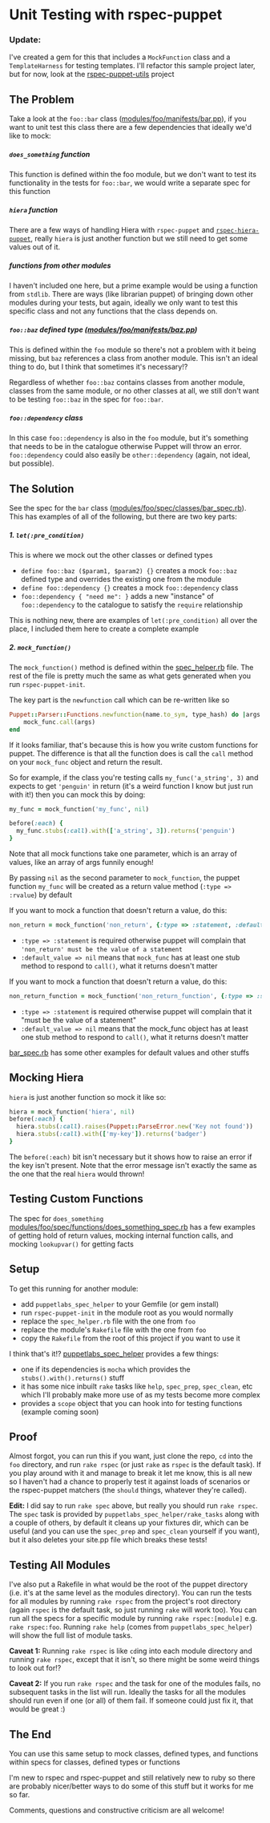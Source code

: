 # Unit Testing with rspec-puppet

### Update:

I've created a gem for this that includes a `MockFunction` class and a `TemplateHarness` for testing templates. I'll refactor this sample project later, but for now, look at the [rspec-puppet-utils](https://github.com/Accuity/rspec-puppet-utils) project

## The Problem

Take a look at the `foo::bar` class ([modules/foo/manifests/bar.pp](modules/foo/manifests/bar.pp)), if you want to unit test this class there are a few dependencies that ideally we'd like to mock:

##### `does_something` function
This function is defined within the foo module, but we don't want to test its functionality in the tests for `foo::bar`, we would write a separate spec for this function

##### `hiera` function
There are a few ways of handling Hiera with `rspec-puppet` and [`rspec-hiera-puppet`](https://github.com/amfranz/rspec-hiera-puppet), really `hiera` is just another function but we still need to get some values out of it.

##### functions from other modules
I haven't included one here, but a prime example would be using a function from `stdlib`. There are ways (like librarian puppet) of bringing down other modules during your tests, but again, ideally we only want to test this specific class and not any functions that the class depends on.

##### `foo::baz` defined type ([modules/foo/manifests/baz.pp](modules/foo/manifests/baz.pp))
This is defined within the `foo` module so there's not a problem with it being missing, but `baz` references a class from another module. This isn't an ideal thing to do, but I think that sometimes it's necessary!?

Regardless of whether `foo::baz` contains classes from another module, classes from the same module, or no other classes at all, we still don't want to be testing `foo::baz` in the spec for `foo::bar`.

##### `foo::dependency` class
In this case `foo::dependency` is also in the `foo` module, but it's something that needs to be in the catalogue otherwise Puppet will throw an error. `foo::dependency` could also easily be `other::dependency` (again, not ideal, but possible).

## The Solution

See the spec for the `bar` class ([modules/foo/spec/classes/bar_spec.rb](modules/foo/spec/classes/bar_spec.rb)). This has examples of all of the following, but there are two key parts:

##### 1. `let(:pre_condition)`

This is where we mock out the other classes or defined types
- `define foo::baz ($param1, $param2) {}` creates a mock `foo::baz` defined type and overrides the existing one from the module
- `define foo::dependency {}` creates a mock `foo::dependency` class
- `foo::dependency { "need me": }` adds a new "instance" of `foo::dependency` to the catalogue to satisfy the `require` relationship

This is nothing new, there are examples of `let(:pre_condition)` all over the place, I included them here to create a complete example

##### 2. `mock_function()`

The `mock_function()` method is defined within the [spec_helper.rb](modules/foo/spec/spec_helper.rb) file. The rest of the file is pretty much the same as what gets generated when you run `rspec-puppet-init`.

The key part is the `newfunction` call which can be re-written like so

```ruby
Puppet::Parser::Functions.newfunction(name.to_sym, type_hash) do |args|
    mock_func.call(args)
end
```

If it looks familiar, that's because this is how you write custom functions for puppet. The difference is that all the function does is call the `call` method on your `mock_func` object and return the result.

So for example, if the class you're testing calls `my_func('a_string', 3)` and expects to get `'penguin'` in return (it's a weird function I know but just run with it!) then you can mock this by doing:

```ruby
my_func = mock_function('my_func', nil)

before(:each) {
  my_func.stubs(:call).with(['a_string', 3]).returns('penguin')
}
```

Note that all mock functions take one parameter, which is an array of values, like an array of args funnily enough!

By passing `nil` as the second parameter to `mock_function`, the puppet function `my_func` will be created as a return value method (`:type => :rvalue`) by default

If you want to mock a function that doesn't return a value, do this:

```ruby
non_return = mock_function('non_return', {:type => :statement, :default_value => nil})
```

- `:type => :statement` is required otherwise puppet will complain that `'non_return' must be the value of a statement`
- `:default_value => nil` means that `mock_func` has at least one stub method to respond to `call()`, what it returns doesn't matter

If you want to mock a function that doesn't return a value, do this:

```ruby
non_return_function = mock_function('non_return_function', {:type => :statement, :default_value => true} )
```

- `:type => :statement` is required otherwise puppet will complain that it "must be the value of a statement"
- `:default_value => nil` means that the mock_func object has at least one stub method to respond to `call()`, what it returns doesn't matter

[bar_spec.rb](modules/foo/spec/classes/bar_spec.rb) has some other examples for default values and other stuffs

## Mocking Hiera

`hiera` is just another function so mock it like so:

```ruby
hiera = mock_function('hiera', nil)
before(:each) {
  hiera.stubs(:call).raises(Puppet::ParseError.new('Key not found'))
  hiera.stubs(:call).with(['my-key']).returns('badger')
}
```

The `before(:each)` bit isn't necessary but it shows how to raise an error if the key isn't present. Note that the error message isn't exactly the same as the one that the real `hiera` would thrown!

## Testing Custom Functions

The spec for `does_something` [modules/foo/spec/functions/does_something_spec.rb](modules/foo/spec/functions/does_something_spec.rb) has a few examples of getting hold of return values, mocking internal function calls, and mocking `lookupvar()` for getting facts

## Setup

To get this running for another module:
- add `puppetlabs_spec_helper` to your Gemfile (or gem install)
- run `rspec-puppet-init` in the module root as you would normally
- replace the `spec_helper.rb` file with the one from `foo`
- replace the module's `Rakefile` file with the one from `foo`
- copy the `Rakefile` from the root of this project if you want to use it

I think that's it!? [puppetlabs_spec_helper](http://rubygems.org/gems/puppetlabs_spec_helper) provides a few things:
- one if its dependencies is `mocha` which provides the `stubs().with().returns()` stuff
- it has some nice inbuilt `rake` tasks like `help`, `spec_prep`, `spec_clean`, etc which I'll probably make more use of as my tests become more complex
- provides a `scope` object that you can hook into for testing functions (example coming soon)

## Proof

Almost forgot, you can run this if you want, just clone the repo, `cd` into the `foo` directory, and run `rake rspec` (or just `rake` as `rspec` is the default task). If you play around with it and manage to break it let me know, this is all new so I haven't had a chance to properly test it against loads of scenarios or the rspec-puppet matchers (the `should` things, whatever they're called).

**Edit:** I did say to run `rake spec` above, but really you should run `rake rspec`. The `spec` task is provided by `puppetlabs_spec_helper/rake_tasks` along with a couple of others, by default it cleans up your fixtures dir, which can be useful (and you can use the `spec_prep` and `spec_clean` yourself if you want), but it also deletes your site.pp file which breaks these tests!

## Testing All Modules

I've also put a Rakefile in what would be the root of the puppet directory (i.e. it's at the same level as the modules directory). You can run the tests for all modules by running `rake rspec` from the project's root directory (again `rspec` is the default task, so just running `rake` will work too). You can run all the specs for a specific module by running `rake rspec:[module]` e.g. `rake rspec:foo`. Running `rake help` (comes from `puppetlabs_spec_helper`) will show the full list of module tasks.

**Caveat 1:** Running `rake rspec` is like `cd`ing into each module directory and running `rake rspec`, except that it isn't, so there might be some weird things to look out for!?

**Caveat 2:** If you run `rake rspec` and the task for one of the modules fails, no subsequent tasks in the list will run. Ideally the tasks for all the modules should run even if one (or all) of them fail. If someone could just fix it, that would be great :)

## The End

You can use this same setup to mock classes, defined types, and functions within specs for classes, defined types or functions

I'm new to rspec and rspec-puppet and still relatively new to ruby so there are probably nicer/better ways to do some of this stuff but it works for me so far.

Comments, questions and constructive criticism are all welcome!
